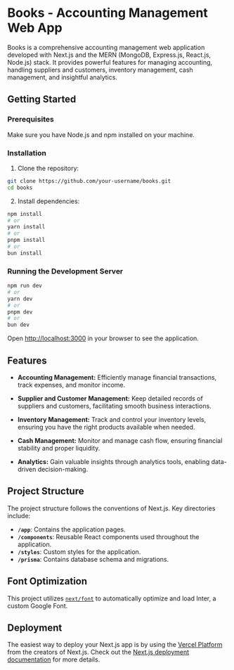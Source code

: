 # Books - Accounting Management Web App

Books is a comprehensive accounting management web application developed with Next.js and the MERN (MongoDB, Express.js, React.js, Node.js) stack. It provides powerful features for managing accounting, handling suppliers and customers, inventory management, cash management, and insightful analytics.

## Getting Started

### Prerequisites

Make sure you have Node.js and npm installed on your machine.

### Installation

1. Clone the repository:

```bash
git clone https://github.com/your-username/books.git
cd books
```

2. Install dependencies:

```bash
npm install
# or
yarn install
# or
pnpm install
# or
bun install
```

### Running the Development Server

```bash
npm run dev
# or
yarn dev
# or
pnpm dev
# or
bun dev
```

Open [http://localhost:3000](http://localhost:3000) in your browser to see the application.

## Features

- **Accounting Management:** Efficiently manage financial transactions, track expenses, and monitor income.

- **Supplier and Customer Management:** Keep detailed records of suppliers and customers, facilitating smooth business interactions.

- **Inventory Management:** Track and control your inventory levels, ensuring you have the right products available when needed.

- **Cash Management:** Monitor and manage cash flow, ensuring financial stability and proper liquidity.

- **Analytics:** Gain valuable insights through analytics tools, enabling data-driven decision-making.

## Project Structure

The project structure follows the conventions of Next.js. Key directories include:

- **`/app`**: Contains the application pages.
- **`/components`**: Reusable React components used throughout the application.
- **`/styles`**: Custom styles for the application.
- **`/prisma`**: Contains database schema and migrations.

## Font Optimization

This project utilizes [`next/font`](https://nextjs.org/docs/basic-features/font-optimization) to automatically optimize and load Inter, a custom Google Font.

## Deployment

The easiest way to deploy your Next.js app is by using the [Vercel Platform](https://vercel.com/new?utm_medium=default-template&filter=next.js&utm_source=create-next-app&utm_campaign=create-next-app-readme) from the creators of Next.js. Check out the [Next.js deployment documentation](https://nextjs.org/docs/deployment) for more details.
